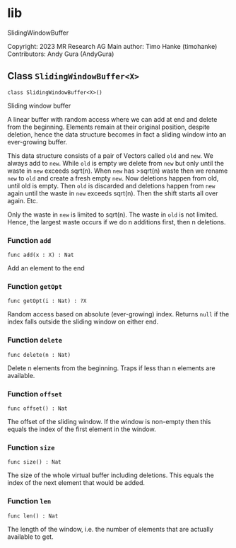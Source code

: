 # lib
SlidingWindowBuffer

Copyright: 2023 MR Research AG
Main author: Timo Hanke (timohanke) 
Contributors: Andy Gura (AndyGura) 

## Class `SlidingWindowBuffer<X>`

``` motoko no-repl
class SlidingWindowBuffer<X>()
```

Sliding window buffer

A linear buffer with random access where we can add at end and delete from
the beginning.  Elements remain at their original position, despite
deletion, hence the data structure becomes in fact a sliding window into an
ever-growing buffer.

This data structure consists of a pair of Vectors called `old` and `new`.
We always add to `new`.  While `old` is empty we delete from `new` but only
until the waste in `new` exceeds sqrt(n). When `new` has >sqrt(n) waste
then we rename `new` to `old` and create a fresh empty `new`. Now deletions
happen from old, until old is empty. Then `old` is discarded and deletions
happen from `new` again until the waste in `new` exceeds sqrt(n). Then the
shift starts all over again. Etc.

Only the waste in `new` is limited to sqrt(n). The waste in `old` is not limited.
Hence, the largest waste occurs if we do n additions first, then n deletions.

### Function `add`
``` motoko no-repl
func add(x : X) : Nat
```

Add an element to the end


### Function `getOpt`
``` motoko no-repl
func getOpt(i : Nat) : ?X
```

Random access based on absolute (ever-growing) index.
Returns `null` if the index falls outside the sliding window on either end.


### Function `delete`
``` motoko no-repl
func delete(n : Nat)
```

Delete n elements from the beginning.
Traps if less than n elements are available.


### Function `offset`
``` motoko no-repl
func offset() : Nat
```

The offset of the sliding window.
If the window is non-empty then this equals the index of the first
element in the window.


### Function `size`
``` motoko no-repl
func size() : Nat
```

The size of the whole virtual buffer including deletions.
This equals the index of the next element that would be added.


### Function `len`
``` motoko no-repl
func len() : Nat
```

The length of the window, i.e. the number of elements that are actually
available to get.
